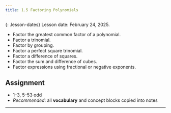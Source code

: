 ```yaml
---
title: 1.5 Factoring Polynomials
---
```


{: .lesson-dates}
Lesson date: February 24, 2025.

- Factor the greatest common factor of a polynomial.
- Factor a trinomial.
- Factor by grouping.
- Factor a perfect square trinomial.
- Factor a difference of squares.
- Factor the sum and difference of cubes.
- Factor expressions using fractional or negative exponents.

## Assignment

- 1–3, 5–53 odd
- *Recommended*: all **vocabulary** and concept blocks copied into notes

---
